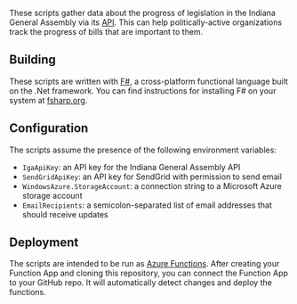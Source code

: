 These scripts gather data about the progress of legislation in the Indiana General Assembly via its [API](http://docs.api.iga.in.gov/api.html). This can help politically-active organizations track the progress of bills that are important to them.

## Building

These scripts are written with [F#](http://fsharp.org/), a cross-platform functional language built on the .Net framework. You can find instructions for installing F# on your system at [fsharp.org](http://fsharp.org/).

## Configuration

The scripts assume the presence of the following environment variables:

* `IgaApiKey`: an API key for the Indiana General Assembly API
* `SendGridApiKey`: an API key for SendGrid with permission to send email
* `WindowsAzure.StorageAccount`: a connection string to a Microsoft Azure storage account
* `EmailRecipients`: a semicolon-separated list of email addresses that should receive updates 

## Deployment

The scripts are intended to be run as [Azure Functions](https://azure.microsoft.com/en-us/services/functions/). After creating your Function App and cloning this repository, you can connect the Function App to your GitHub repo. It will automatically detect changes and deploy the functions.
